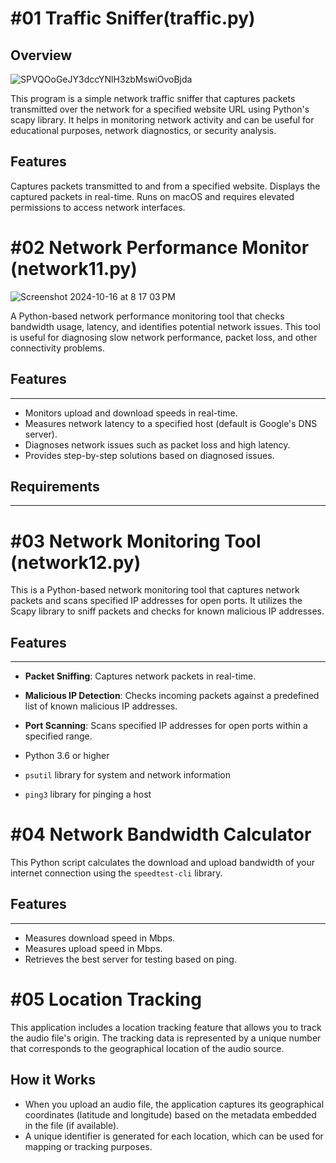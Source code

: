 #01 Traffic Sniffer(traffic.py)
=================
Overview
------------
![SPVQOoGeJY3dccYNlH3zbMswiOvoBjda](https://github.com/user-attachments/assets/9eb692a5-ddd7-4fcc-9714-31852d155579)



This program is a simple network traffic sniffer that captures packets transmitted over the network for a specified website URL using Python's scapy library. It helps in monitoring network activity and can be useful for educational purposes, network diagnostics, or security analysis.

Features
----------
Captures packets transmitted to and from a specified website.
Displays the captured packets in real-time.
Runs on macOS and requires elevated permissions to access network interfaces.

#02 Network Performance Monitor (network11.py)
==============================

![Screenshot 2024-10-16 at 8 17 03 PM](https://github.com/user-attachments/assets/ec180dd2-0537-4d7b-bc54-7fe1a92af4a4)


A Python-based network performance monitoring tool that checks bandwidth usage, latency, and identifies potential network issues. This tool is useful for diagnosing slow network performance, packet loss, and other connectivity problems.

## Features
-----------

- Monitors upload and download speeds in real-time.
- Measures network latency to a specified host (default is Google's DNS server).
- Diagnoses network issues such as packet loss and high latency.
- Provides step-by-step solutions based on diagnosed issues.

## Requirements
----------------




#03 Network Monitoring Tool (network12.py)
=========================================

This is a Python-based network monitoring tool that captures network packets and scans specified IP addresses for open ports. It utilizes the Scapy library to sniff packets and checks for known malicious IP addresses.

## Features
------------

- **Packet Sniffing**: Captures network packets in real-time.
- **Malicious IP Detection**: Checks incoming packets against a predefined list of known malicious IP addresses.
- **Port Scanning**: Scans specified IP addresses for open ports within a specified range.


- Python 3.6 or higher
- `psutil` library for system and network information
- `ping3` library for pinging a host


#04 Network Bandwidth Calculator
==============================

This Python script calculates the download and upload bandwidth of your internet connection using the `speedtest-cli` library.

## Features
-----------

- Measures download speed in Mbps.
- Measures upload speed in Mbps.
- Retrieves the best server for testing based on ping.

#05 Location Tracking
======================
This application includes a location tracking feature that allows you to track the audio file's origin. The tracking data is represented by a unique number that corresponds to the geographical location of the audio source.

## How it Works
- When you upload an audio file, the application captures its geographical coordinates (latitude and longitude) based on the metadata embedded in the file (if available).
- A unique identifier is generated for each location, which can be used for mapping or tracking purposes.



